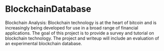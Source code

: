 # BlockchainDatabase
Blockchain Analysis: Blockchain technology is at the heart of bitcoin and is increasingly being developed for use in a broad range of financial applications. The goal of this project is to provide a survey and tutorial on blockchain technology. The project and writeup will include an evaluation of an experimental blockchain database.
